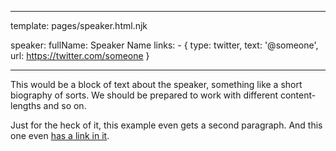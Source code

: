 ----
template: pages/speaker.html.njk

speaker:
    fullName: Speaker Name
    links:
        - { type: twitter, text: '@someone', url: https://twitter.com/someone }

----

This would be a block of text about the speaker, something like a short biography of sorts.
We should be prepared to work with different content-lengths and so on.

Just for the heck of it, this example even gets a second paragraph.
And this one even [has a link in it](http://github.com/jsconf/2018.jsconf.eu).